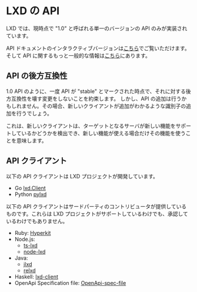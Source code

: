 

# LXD の API <!-- The LXD API -->

<!--
LXD currently only implements a single version of the API, called "1.0".
-->
LXD では、現時点で "1.0" と呼ばれる単一のバージョンの API のみが実装されています。

<!--
An interactive version of the API documentation can be [found here](https://linuxcontainers.org/lxd/api/master/). And some more general information about the API can be [found here](https://linuxcontainers.org/lxd/docs/master/rest-api).
-->
API ドキュメントのインタラクティブバージョンは[こちら](https://linuxcontainers.org/lxd/docs/latest/api/)でご覧いただけます。そして API に関するもっと一般的な情報は[こちら](https://linuxcontainers.org/lxd/docs/latest/restapi_landing/)にあります。

## API の後方互換性 <!-- API backward compatibility -->

<!--
Once an API is marked as "stable", as is the case with the 1.0 API. We commit not to do any backward incompatible changes to it.
We will however make API additions which will be accompanied by an identifier which newer clients can look for.
-->
1.0 API のように、一度 API が "stable" とマークされた時点で、それに対する後方互換性を壊す変更をしないことを約束します。
しかし、API の追加は行うかもしれません。その場合、新しいクライアントが追加がわかるような識別子の追加を行うでしょう。

<!--
This means that newer clients can detect whether a given target server supports the new feature and only use it if it does.
-->
これは、新しいクライアントは、ターゲットとなるサーバが新しい機能をサポートしているかどうかを検出でき、新しい機能が使える場合だけその機能を使うことを意味します。

## API クライアント <!-- API clients -->

<!--
The following API clients are developed by the LXD project.
-->
以下の API クライアントは LXD プロジェクトが開発しています。

* Go [lxd.Client](https://github.com/lxc/lxd/blob/master/client.go)
* Python [pylxd](https://github.com/lxc/pylxd)

<!--
The following API clients have been submitted by third-party contributors.  They
are neither supported nor endorsed by the LXD project.
-->
以下の API クライアントはサードパーティのコントリビュータが提供しているものです。これらは LXD プロジェクトがサポートしているわけでも、承認しているわけでもありません。

* Ruby: [Hyperkit](http://jeffshantz.github.io/hyperkit)
* Node.js:
  * [ts-lxd](http://github.com/trufflesuite/ts-lxd)
  * [node-lxd](http://github.com/alandoherty/node-lxd)
* Java:
  * [jlxd](http://github.com/digitalspider/jlxd)
  * [relxd](https://github.com/relxd/lxd-sdk)
* Haskell: [lxd-client](https://hackage.haskell.org/package/lxd-client)
* OpenApi Specification file: [OpenApi-spec-file](https://github.com/relxd/lxd-sdk/blob/master/openapi/lxd.yaml)

